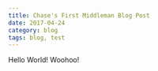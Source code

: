 ```yaml
---
title: Chase's First Middleman Blog Post
date: 2017-04-24
category: blog
tags: blog, test
---
```


Hello World! Woohoo!
